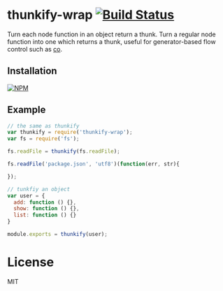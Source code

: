 
# thunkify-wrap [![Build Status](https://secure.travis-ci.org/dead-horse/node-thunkify-wrap.png)](http://travis-ci.org/dead-horse/node-thunkify-wrap)

  Turn each node function in an object return a thunk.
  Turn a regular node function into one which returns a thunk,
  useful for generator-based flow control such as [co](https://github.com/visionmedia/co).

## Installation

[![NPM](https://nodei.co/npm/thunkify-wrap.png?downloads=true)](https://nodei.co/npm/thunkify-wrap/)

## Example

```js
// the same as thunkify
var thunkify = require('thunkify-wrap');
var fs = require('fs');

fs.readFile = thunkify(fs.readFile);

fs.readFile('package.json', 'utf8')(function(err, str){

});

// tunkfiy an object
var user = {
  add: function () {},
  show: function () {},
  list: function () {}
}

module.exports = thunkify(user);
```

# License

  MIT
